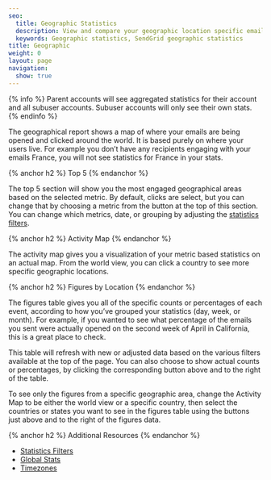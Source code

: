 ```yaml
---
seo:
  title: Geographic Statistics
  description: View and compare your geographic location specific email statistics.
  keywords: Geographic statistics, SendGrid geographic statistics
title: Geographic
weight: 0
layout: page
navigation:
  show: true
---
```


{% info %}
Parent accounts will see aggregated statistics for their account and all subuser accounts. Subuser accounts will only see their own stats.
{% endinfo %}

The geographical report shows a map of where your emails are being opened and clicked around the world. It is based purely on where your users live. For example you don’t have any recipients engaging with your emails France, you will not see statistics for France in your stats.

{% anchor h2 %}
Top 5
{% endanchor %}

The top 5 section will show you the most engaged geographical areas based on the selected metric. By default, clicks are select, but you can change that by choosing a metric from the button at the top of this section. You can change which metrics, date, or grouping by adjusting the [statistics filters]({{root_url}}/User_Guide/Statistics/index.html#-Statistics-Filters).

{% anchor h2 %}
Activity Map
{% endanchor %}

The activity map gives you a visualization of your metric based statistics on an actual map. From the world view, you can click a country to see more specific geographic locations.

{% anchor h2 %}
Figures by Location
{% endanchor %}

The figures table gives you all of the specific counts or percentages of each event, according to how you’ve grouped your statistics (day, week, or month). For example, if you wanted to see what percentage of the emails you sent were actually opened on the second week of April in California, this is a great place to check.

This table will refresh with new or adjusted data based on the various filters available at the top of the page. You can also choose to show actual counts or percentages, by clicking the corresponding button above and to the right of the table.

To see only the figures from a specific geographic area, change the Activity Map to be either the world view or a specific country, then select the countries or states you want to see in the figures table using the buttons just above and to the right of the figures data.

{% anchor h2 %}
Additional Resources
{% endanchor %}

- [Statistics Filters]({{root_url}}/User_Guide/Statistics/index.html#-Statistics-Filters)
- [Global Stats]({{root_url}}/API_Reference/Web_API_v3/Stats/global.html)
- [Timezones]({{root_url}}/Glossary/timezone.html)
